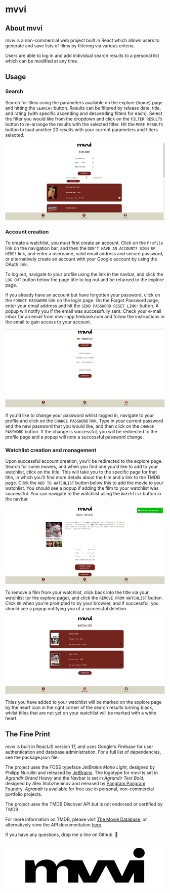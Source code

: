 # mvvi

## About mvvi

*mvvi* is a non-commercial web project built in React which allows users to generate and save lists of films by filtering via various criteria. 

Users are able to log in and add individual search results to a personal list which can be modified at any time.



## Usage

### Search 

Search for films using the parameters available on the explore (home) page and hitting the `SEARCH!` button. Results can be filtered by release date, title, and rating (with specific ascending and descending filters for each). Select the filter you would like from the dropdown and click on the `FILTER RESULTS` button to re-arrange the results with the selected filter. Hit the `MORE RESULTS` button to load another 20 results with your current parameters and filters selected. 

![the explore page](/src/assets/jpg/siteExampleA.jpg)


### Account creation

To create a watchlist, you must first create an account. Click on the `Profile` link on the navigation bar, and then the `DON'T HAVE AN ACCOUNT? SIGN UP HERE!` link, and enter a username, valid email address and secure password, or alternatively create an account with your Google account by using the OAuth link.

To log out, navigate to your profile using the link in the navbar, and click the `LOG OUT` button below the page title to log out and be returned to the explore page. 

If you already have an account but have forgotten your password, click on the `FORGOT PASSWORD` link on the login page. On the Forgot Password page, enter your email address and hit the `SEND PASSWORD RESET LINK!` button. A popup will notify you if the email was successfully sent. Check your e-mail inbox for an email from mvvi-app.firebase.com and follow the instructions in the email to gain access to your account.

![the profile page](/src/assets/jpg/siteExampleB.jpg)

If you'd like to change your password whilst logged in, navigate to your profile and click on the `CHANGE PASSWORD` link. Type in your current password and the new password that you would like, and then click on the `CHANGE PASSWORD` button. If the change is successful, you will be redirected to the profile page and a popup will note a successful password change.


### Watchlist creation and management

Upon successful account creation, you'll be redirected to the explore page. Search for some movies, and when you find one you'd like to add to your watchlist, click on the title. This will take you to the specific page for that title, in which you'll find more details about the film and a link to the TMDB page. Click the `ADD TO WATCHLIST` button below this to add the movie to your watchlist. You should see a popup if adding the film to your watchlist was successful. You can navigate to the watchlist using the `Watchlist` button in the navbar.

![adding a movie to your watchlist](/src/assets/jpg/siteExampleC.jpg)

To remove a film from your watchlist, click back into the title via your watchlist (or the explore page), and click the `REMOVE FROM WATCHLIST` button. Click `OK` when you're prompted to by your browser, and if successful, you should see a popup notifying you of a successful deletion. 

![the watchlist page](/src/assets/jpg/siteExampleD.jpg)

Titles you have added to your watchlist will be marked on the explore page by the heart icon in the right corner of the search results turning black, whilst titles that are not yet on your watchlist will be marked with a white heart.



## The Fine Print

*mvvi* is built in ReactJS version 17, and uses Google's Firebase for user authentication and database administration. For a full list of dependencies, see the package.json file.  

The project uses the FOSS typeface *JetBrains Mono Light*, designed by Philipp Nurullin and released by [JetBrains](https://www.jetbrains.com/lp/mono/). The logotype for *mvvi* is set in *Agrandir Grand Heavy* and the Navbar is set in *Agrandir Text Bold*, designed by Alex Slobzheninov and released by [Pangram Pangram Foundry](https://pangrampangram.com/products/agrandir). *Agrandir* is available for free use in personal, non-commercial portfolio projects.

The project uses the TMDB Discover API but is not endorsed or certified by TMDB. 

For more information on TMDB, please visit [The Movie Database](https://www.themoviedb.org/), or alternatively view the API documentation [here](https://www.themoviedb.org/documentation/api).

If you have any questions, drop me a line on Github. :sparkling_heart:

![mvvi Logo](/src/assets/jpg/siteLogo.jpg)